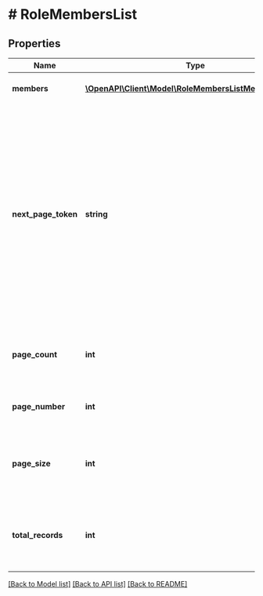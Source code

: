 # # RoleMembersList

## Properties

Name | Type | Description | Notes
------------ | ------------- | ------------- | -------------
**members** | [**\OpenAPI\Client\Model\RoleMembersListMembersInner[]**](RoleMembersListMembersInner.md) | List of a Role Members | [optional]
**next_page_token** | **string** | The next page token is used to paginate through large result sets. A next page token will be returned whenever the set of available results exceeds the current page size. The expiration period for this token is 15 minutes. | [optional]
**page_count** | **int** | The number of pages returned for the request made. | [optional]
**page_number** | **int** | The page number of the current results. | [optional] [default to 1]
**page_size** | **int** | The number of records returned within a single API call. | [optional] [default to 30]
**total_records** | **int** | The total number of all the records available across pages. | [optional]

[[Back to Model list]](../../README.md#models) [[Back to API list]](../../README.md#endpoints) [[Back to README]](../../README.md)
